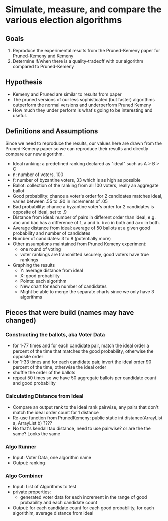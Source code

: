 # Simulate, measure, and compare the various election algorithms

## Goals
1. Reproduce the experimental results from the Pruned-Kemeny paper for Pruned-Kemeny and Kemeny
2. Determine if/when there is a quality-tradeoff with our algorithm compared to Pruned-Kemeny

## Hypothesis

* Kemeny and Pruned are similar to results from paper
* The pruned versions of our less sophisticated (but faster) algorithms outperform the normal versions and underperform Pruned Kemeny
* How much they under perform is what's going to be interesting and useful.

## Definitions and Assumptions

Since we need to reproduce the results, our values here are drawn from the Pruned-Kemeny paper so we can reproduce their results and directly compare our new algorithm.

* Ideal ranking: a predefined ranking declared as "ideal" such as A > B > C
* n: number of voters, 100
* f: number of byzantine voters, 33 which is as high as possible
* Ballot: collection of the ranking from all 100 voters, really an aggregate ballot
* Good probability: chance a voter's order for 2 candidates matches ideal, varies between .55 to .90 in increments of .05
* Bad probability: chance a byzantine voter's order for 2 candidates is opposite of ideal, set to .9
* Distance from ideal: number of pairs in different order than ideal, e.g. abc and bac has a difference of 1, a and b. b>c in both and a>c in both.
* Average distance from ideal: average of 50 ballots at a given good probability and number of candidates
* Number of candidates: 3 to 8 (potentially more)
* Other assumptions maintained from Pruned Kemeny experiment:
    * one round of voting
    * voter rankings are transmitted securely, good voters have true rankings
* Graphing the results
    * Y: average distance from ideal
    * X: good probability
    * Points: each algorithm
    * New chart for each number of candidates
    * Might be able to merge the separate charts since we only have 3 algorithms

## Pieces that were build (names may have changed)

### Constructing the ballots, aka Voter Data
* for 1-77 times and for each candidate pair, match the ideal order a percent of the time that matches the good probability, otherwise the opposite order
* for 1-33 times and for each candidate pair, invert the ideal order 90 percent of the time, otherwise the ideal order
* shuffle the order of the ballots
* repeat 50 times so we have 50 aggregate ballots per candidate count and good probability

### Calculating Distance from Ideal
* Compare an output rank to the ideal rank pairwise, any pairs that don't match the ideal order count for 1 distance
* Re-use function from PrunedKemeny: public static int distance(ArrayList<String> a, ArrayList<String> b) ????
* No that's kendall tau distance, need to use pairwise? or are the the same? Looks the same

### Algo Runner

* Input: Voter Data, one algorithm name
* Output: ranking

### Algo Combiner

* Input: List of Algorithms to test
* private properties:
    * generated voter data for each increment in the range of good probability and each candidate count
* Output: for each candidate count for each good probability, for each algorithim, average distance from ideal

